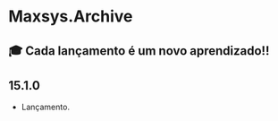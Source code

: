 # Maxsys.Archive

## :mortar_board: Cada lançamento é um novo aprendizado!!

## 15.1.0
- Lançamento.